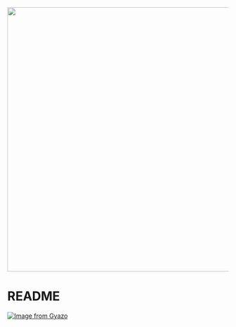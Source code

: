 <img src="https://i.gyazo.com/dceba2758be0da4e001b5efd36f1a0e0.webp" width="600">

# README
[![Image from Gyazo](https://i.gyazo.com/acb49a715fcec92b4e265c7ac57bcfb4.png)](https://gyazo.com/acb49a715fcec92b4e265c7ac57bcfb4)
